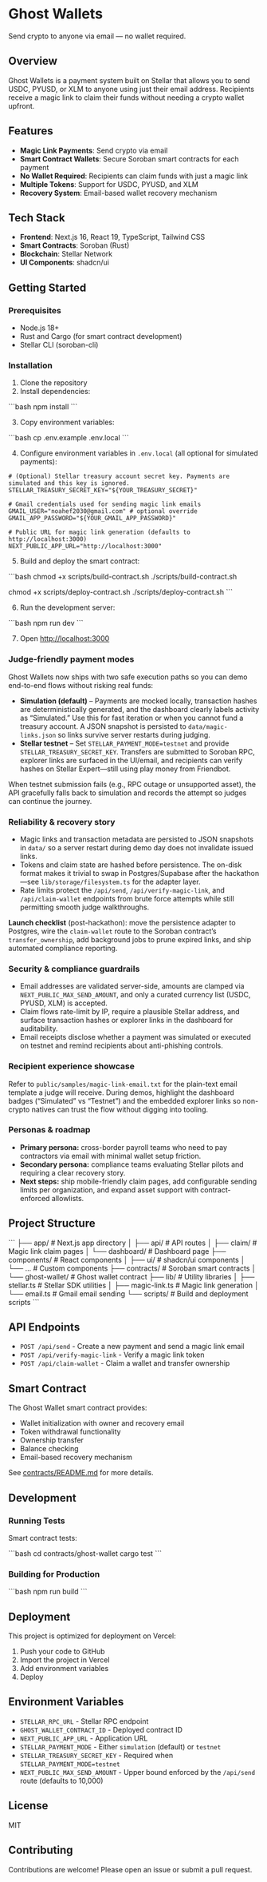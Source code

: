 # Ghost Wallets

Send crypto to anyone via email — no wallet required.

## Overview

Ghost Wallets is a payment system built on Stellar that allows you to send USDC, PYUSD, or XLM to anyone using just their email address. Recipients receive a magic link to claim their funds without needing a crypto wallet upfront.

## Features

- **Magic Link Payments**: Send crypto via email
- **Smart Contract Wallets**: Secure Soroban smart contracts for each payment
- **No Wallet Required**: Recipients can claim funds with just a magic link
- **Multiple Tokens**: Support for USDC, PYUSD, and XLM
- **Recovery System**: Email-based wallet recovery mechanism

## Tech Stack

- **Frontend**: Next.js 16, React 19, TypeScript, Tailwind CSS
- **Smart Contracts**: Soroban (Rust)
- **Blockchain**: Stellar Network
- **UI Components**: shadcn/ui

## Getting Started

### Prerequisites

- Node.js 18+
- Rust and Cargo (for smart contract development)
- Stellar CLI (soroban-cli)

### Installation

1. Clone the repository
2. Install dependencies:

\`\`\`bash
npm install
\`\`\`

3. Copy environment variables:

\`\`\`bash
cp .env.example .env.local
\`\`\`

4. Configure environment variables in `.env.local` (all optional for simulated payments):

```env
# (Optional) Stellar treasury account secret key. Payments are simulated and this key is ignored.
STELLAR_TREASURY_SECRET_KEY="${YOUR_TREASURY_SECRET}"

# Gmail credentials used for sending magic link emails
GMAIL_USER="noahef2030@gmail.com" # optional override
GMAIL_APP_PASSWORD="${YOUR_GMAIL_APP_PASSWORD}"

# Public URL for magic link generation (defaults to http://localhost:3000)
NEXT_PUBLIC_APP_URL="http://localhost:3000"
```

5. Build and deploy the smart contract:

\`\`\`bash
chmod +x scripts/build-contract.sh
./scripts/build-contract.sh

chmod +x scripts/deploy-contract.sh
./scripts/deploy-contract.sh
\`\`\`

6. Run the development server:

\`\`\`bash
npm run dev
\`\`\`

7. Open [http://localhost:3000](http://localhost:3000)

### Judge-friendly payment modes

Ghost Wallets now ships with two safe execution paths so you can demo end-to-end flows without risking real funds:

- **Simulation (default)** – Payments are mocked locally, transaction hashes are deterministically generated, and the dashboard clearly labels activity as “Simulated.” Use this for fast iteration or when you cannot fund a treasury account. A JSON snapshot is persisted to `data/magic-links.json` so links survive server restarts during judging.
- **Stellar testnet** – Set `STELLAR_PAYMENT_MODE=testnet` and provide `STELLAR_TREASURY_SECRET_KEY`. Transfers are submitted to Soroban RPC, explorer links are surfaced in the UI/email, and recipients can verify hashes on Stellar Expert—still using play money from Friendbot.

When testnet submission fails (e.g., RPC outage or unsupported asset), the API gracefully falls back to simulation and records the attempt so judges can continue the journey.

### Reliability & recovery story

- Magic links and transaction metadata are persisted to JSON snapshots in `data/` so a server restart during demo day does not invalidate issued links.
- Tokens and claim state are hashed before persistence. The on-disk format makes it trivial to swap in Postgres/Supabase after the hackathon—see `lib/storage/filesystem.ts` for the adapter layer.
- Rate limits protect the `/api/send`, `/api/verify-magic-link`, and `/api/claim-wallet` endpoints from brute force attempts while still permitting smooth judge walkthroughs.

**Launch checklist** (post-hackathon): move the persistence adapter to Postgres, wire the `claim-wallet` route to the Soroban contract’s `transfer_ownership`, add background jobs to prune expired links, and ship automated compliance reporting.

### Security & compliance guardrails

- Email addresses are validated server-side, amounts are clamped via `NEXT_PUBLIC_MAX_SEND_AMOUNT`, and only a curated currency list (USDC, PYUSD, XLM) is accepted.
- Claim flows rate-limit by IP, require a plausible Stellar address, and surface transaction hashes or explorer links in the dashboard for auditability.
- Email receipts disclose whether a payment was simulated or executed on testnet and remind recipients about anti-phishing controls.

### Recipient experience showcase

Refer to `public/samples/magic-link-email.txt` for the plain-text email template a judge will receive. During demos, highlight the dashboard badges (“Simulated” vs “Testnet”) and the embedded explorer links so non-crypto natives can trust the flow without digging into tooling.

### Personas & roadmap

- **Primary persona:** cross-border payroll teams who need to pay contractors via email with minimal wallet setup friction.
- **Secondary persona:** compliance teams evaluating Stellar pilots and requiring a clear recovery story.
- **Next steps:** ship mobile-friendly claim pages, add configurable sending limits per organization, and expand asset support with contract-enforced allowlists.

## Project Structure

\`\`\`
├── app/                    # Next.js app directory
│   ├── api/               # API routes
│   ├── claim/             # Magic link claim pages
│   └── dashboard/         # Dashboard page
├── components/            # React components
│   ├── ui/               # shadcn/ui components
│   └── ...               # Custom components
├── contracts/            # Soroban smart contracts
│   └── ghost-wallet/     # Ghost wallet contract
├── lib/                  # Utility libraries
│   ├── stellar.ts        # Stellar SDK utilities
│   ├── magic-link.ts     # Magic link generation
│   └── email.ts          # Gmail email sending
└── scripts/              # Build and deployment scripts
\`\`\`

## API Endpoints

- `POST /api/send` - Create a new payment and send a magic link email
- `POST /api/verify-magic-link` - Verify a magic link token
- `POST /api/claim-wallet` - Claim a wallet and transfer ownership

## Smart Contract

The Ghost Wallet smart contract provides:

- Wallet initialization with owner and recovery email
- Token withdrawal functionality
- Ownership transfer
- Balance checking
- Email-based recovery mechanism

See [contracts/README.md](contracts/README.md) for more details.

## Development

### Running Tests

Smart contract tests:

\`\`\`bash
cd contracts/ghost-wallet
cargo test
\`\`\`

### Building for Production

\`\`\`bash
npm run build
\`\`\`

## Deployment

This project is optimized for deployment on Vercel:

1. Push your code to GitHub
2. Import the project in Vercel
3. Add environment variables
4. Deploy

## Environment Variables

- `STELLAR_RPC_URL` - Stellar RPC endpoint
- `GHOST_WALLET_CONTRACT_ID` - Deployed contract ID
- `NEXT_PUBLIC_APP_URL` - Application URL
- `STELLAR_PAYMENT_MODE` - Either `simulation` (default) or `testnet`
- `STELLAR_TREASURY_SECRET_KEY` - Required when `STELLAR_PAYMENT_MODE=testnet`
- `NEXT_PUBLIC_MAX_SEND_AMOUNT` - Upper bound enforced by the `/api/send` route (defaults to 10,000)

## License

MIT

## Contributing

Contributions are welcome! Please open an issue or submit a pull request.

